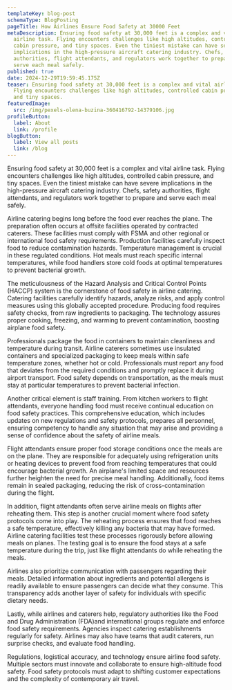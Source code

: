 ```yaml
---
templateKey: blog-post
schemaType: BlogPosting
pageTitle: How Airlines Ensure Food Safety at 30000 Feet
metaDescription: Ensuring food safety at 30,000 feet is a complex and vital
  airline task. Flying encounters challenges like high altitudes, controlled
  cabin pressure, and tiny spaces. Even the tiniest mistake can have severe
  implications in the high-pressure aircraft catering industry. Chefs, safety
  authorities, flight attendants, and regulators work together to prepare and
  serve each meal safely.
published: true
date: 2024-12-29T19:59:45.175Z
teaser: Ensuring food safety at 30,000 feet is a complex and vital airline task.
  Flying encounters challenges like high altitudes, controlled cabin pressure,
  and tiny spaces.
featuredImage:
  src: /img/pexels-olena-buzina-360416792-14379106.jpg
profileButton:
  label: About
  link: /profile
blogButton:
  label: View all posts
  link: /blog
---
```

Ensuring food safety at 30,000 feet is a complex and vital airline task. Flying encounters challenges like high altitudes, controlled cabin pressure, and tiny spaces. Even the tiniest mistake can have severe implications in the high-pressure aircraft catering industry. Chefs, safety authorities, flight attendants, and regulators work together to prepare and serve each meal safely. 

Airline catering begins long before the food ever reaches the plane. The preparation often occurs at offsite facilities operated by contracted caterers. These facilities must comply with FSMA and other regional or international food safety requirements. Production facilities carefully inspect food to reduce contamination hazards. Temperature management is crucial in these regulated conditions. Hot meals must reach specific internal temperatures, while food handlers store cold foods at optimal temperatures to prevent bacterial growth. 

The meticulousness of the Hazard Analysis and Critical Control Points (HACCP) system is the cornerstone of food safety in airline catering. Catering facilities carefully identify hazards, analyze risks, and apply control measures using this globally accepted procedure. Producing food requires safety checks, from raw ingredients to packaging. The technology assures proper cooking, freezing, and warming to prevent contamination, boosting airplane food safety. 

Professionals package the food in containers to maintain cleanliness and temperature during transit. Airline caterers sometimes use insulated containers and specialized packaging to keep meals within safe temperature zones, whether hot or cold. Professionals must report any food that deviates from the required conditions and promptly replace it during airport transport. Food safety depends on transportation, as the meals must stay at particular temperatures to prevent bacterial infection. 

Another critical element is staff training. From kitchen workers to flight attendants, everyone handling food must receive continual education on food safety practices. This comprehensive education, which includes updates on new regulations and safety protocols, prepares all personnel, ensuring competency to handle any situation that may arise and providing a sense of confidence about the safety of airline meals. 

Flight attendants ensure proper food storage conditions once the meals are on the plane. They are responsible for adequately using refrigeration units or heating devices to prevent food from reaching temperatures that could encourage bacterial growth. An airplane's limited space and resources further heighten the need for precise meal handling. Additionally, food items remain in sealed packaging, reducing the risk of cross-contamination during the flight. 

In addition, flight attendants often serve airline meals on flights after reheating them. This step is another crucial moment where food safety protocols come into play. The reheating process ensures that food reaches a safe temperature, effectively killing any bacteria that may have formed. Airline catering facilities test these processes rigorously before allowing meals on planes. The testing goal is to ensure the food stays at a safe temperature during the trip, just like flight attendants do while reheating the meals. 

Airlines also prioritize communication with passengers regarding their meals. Detailed information about ingredients and potential allergens is readily available to ensure passengers can decide what they consume. This transparency adds another layer of safety for individuals with specific dietary needs. 

Lastly, while airlines and caterers help, regulatory authorities like the Food and Drug Administration (FDA)and international groups regulate and enforce food safety requirements. Agencies inspect catering establishments regularly for safety. Airlines may also have teams that audit caterers, run surprise checks, and evaluate food handling. 

Regulations, logistical accuracy, and technology ensure airline food safety. Multiple sectors must innovate and collaborate to ensure high-altitude food safety. Food safety protocols must adapt to shifting customer expectations and the complexity of contemporary air travel.